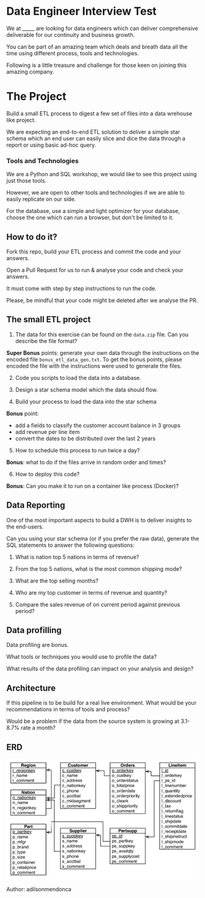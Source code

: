 # Data Engineer Interview Test

We at _____ are looking for data engineers which can deliver comprehensive deliverable for our continuity and business growth.     

You can be part of an amazing team which deals and breath data all the time using different process, tools and technologies.

Following is a little treasure and challenge for those keen on joining this amazing company.

# The Project
Build a small ETL process to digest a few set of files into a data wrehouse like project. 

We are expecting an end-to-end ETL solution to deliver a simple star schema which an end user can easily slice and dice the data through a report or using basic ad-hoc query.

### Tools and Technologies
We are a Python and SQL workshop, we would like to see this project using just those tools.  

However, we are open to other tools and technologies if we are able to easily replicate on our side. 

For the database, use a simple and light optimizer for your database, choose the one which can run a browser, but don't be limited to it. 

How to do it?
-----------------------
Fork this repo, build your ETL process and commit the code and your answers. 

Open a Pull Request for us to run & analyse your code and check your answers.

It must come with step by step instructions to run the code.

Please, be mindful that your code might be deleted after we analyse the PR. 


The small ETL project
--------- 

1. The data for this exercise can be found on the `data.zip` file. Can you describe the file format?

**Super Bonus** points: generate your own data through the instructions on the encoded file `bonus_etl_data_gen.txt`.
To get the bonus points, please encoded the file with the instructions were used to generate the files.

2. Code you scripts to load the data into a database.

3. Design a star schema model which the data should flow.

4. Build your process to load the data into the star schema 

**Bonus** point: 
- add a fields to classify the customer account balance in 3 groups 
- add revenue per line item 
- convert the dates to be distributed over the last 2 years

5. How to schedule this process to run twice a day?
 
**Bonus**: what to do if the files arrive in random order and times?

6. How to deploy this code?

**Bonus**: Can you make it to run on a container like process (Docker)? 

Data Reporting
-------
One of the most important aspects to build a DWH is to deliver insights to the end-users. 

Can you using your star schema (or if you prefer the raw data), generate the SQL statements to answer the following questions:

1. What is nation top 5 nations in terms of revenue?

2. From the top 5 nations, what is the most common shipping mode?

3. What are the top selling months?

4. Who are my top customer in terms of revenue and quantity?

5. Compare the sales revenue of on current period against previous period?


Data profilling
----   
Data profiling are bonus.

What tools or techniques you would use to profile the data?
 
What results of the data profiling can impact on your analysis and design?   



Architecture
-----
If this pipeline is to be build for a real live environment.
What would be your recommendations in terms of tools and process?

Would be a problem if the data from the source system is growing at 3.1-8.7% rate a month?



ERD
--
![alt text](erd.png "ERD")

Author: adilsonmendonca